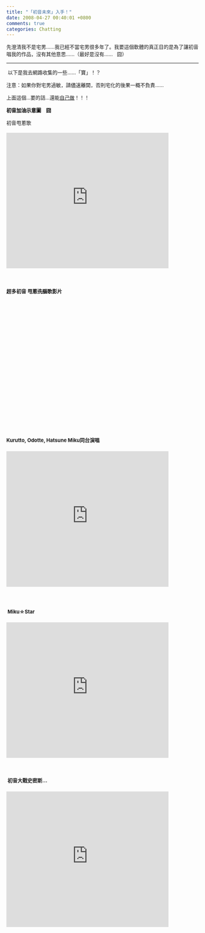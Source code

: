 ```yaml
---
title: "「初音未來」入手！"
date: 2008-04-27 00:40:01 +0800
comments: true
categories: Chatting
---
```

<p><font size="2"><span>先澄清我不是宅男......我已經不當宅男很多年了。我要這個軟體的真正目的是為了讓初音唱我的作品，沒有其他意思......（最好是沒有......   囧）</span></font></p><font size="2"><hr /></font><p><font size="2"> 以下是我去網路收集的一些......「寶」！？</font></p><p><font size="2">注意：如果你對宅男過敏，請儘速離開，否則宅化的後果一概不負責......</font></p><p><a title="miku4.jpg" href="http://yi-fan.no-ip.org/wordpress/wp-content/uploads/2007/11/miku4.jpg" rel="lightbox"><font size="2"></font></a></p><p><span style="FONT-SIZE: 1.2em"><font size="2">上面這個…要的話…還能</font><a class="external" href="http://cafetera.blog114.fc2.com/blog-entry-24.html"><font size="2">自己做</font></a><font size="2">！！！</font></span></p><span style="FONT-SIZE: 1.2em"></span><p><span style="FONT-SIZE: 1.2em"><a title="1011114d87661c286760fdb90620e33cb72.jpg" href="http://yi-fan.no-ip.org/wordpress/wp-content/uploads/2007/11/1011114d87661c286760fdb90620e33cb72.jpg" rel="lightbox"><font size="2"></font></a></span><span style="FONT-SIZE: 1.2em; COLOR: #ffffff"><span style="COLOR: #000000"><strong></strong></span></span></p><p><span style="FONT-SIZE: 1.2em; COLOR: #ffffff"><span style="COLOR: #000000"><strong><font size="2">初音加油示意圖　囧</font></strong></span></span></p><p><font size="2"></font></p><p><font size="2">初音甩蔥歌</font></p><p><span style="FONT-SIZE: 1.2em"><strong><font size="2"></font></strong></span></p><span style="FONT-SIZE: 1.2em"><strong><p><font size="2"><embed src="http://www.youtube.com/v/kbbA9BhCTko&hl=en" width="425" height="355" type="application/x-shockwave-flash" wmode="transparent"></embed></embed /></embed /></embed /></embed /></embed /></embed /></embed /></embed /></embed /></embed /></font></p><p><font size="2"> </font></p><p></embed /><font size="2">超多初音 甩蔥<del>洗腦</del>歌影片</font></p><p><font size="2"><object id="vlog2900041" codebase="http://download.macromedia.com/pub/shockwave/cabs/flash/swflash.cab#version=7,0,19,0" height="338" width="450" classid="clsid:D27CDB6E-AE6D-11cf-96B8-444553540000"><param value="11906" name="_cx" /><param value="8943" name="_cy" /><param name="FlashVars" /><param value="http://myvlog.im.tv/?id=2900041&mid=481170&album=0" name="Movie" /><param value="http://myvlog.im.tv/?id=2900041&mid=481170&album=0" name="Src" /><param value="Window" name="WMode" /><param value="0" name="Play" /><param value="-1" name="Loop" /><param value="High" name="Quality" /><param value="LT" name="SAlign" /><param value="0" name="Menu" /><param name="Base" /><param value="always" name="AllowScriptAccess" /><param value="ShowAll" name="Scale" /><param value="0" name="DeviceFont" /><param value="0" name="EmbedMovie" /><param name="BGColor" /><param name="SWRemote" /><param name="MovieData" /><param value="1" name="SeamlessTabbing" /><param value="0" name="Profile" /><param name="ProfileAddress" /><param value="0" name="ProfilePort" /><param value="all" name="AllowNetworking" /><param value="false" name="AllowFullScreen" /></object></font></p><p><font size="2"></font></p><p><font size="2">Kurutto, Odotte, Hatsune Miku同台演唱</font></p><span style="FONT-SIZE: 1.2em"><strong><p><font size="2"><embed src="http://www.youtube.com/v/qDyUqvp7Uak&hl=en" width="425" height="355" type="application/x-shockwave-flash" wmode="transparent"></embed></embed /></embed /></embed /></embed /></embed /></embed /></embed /></embed /></embed /></embed /></font></p><p><font size="2"> </font></p></embed /><p><font size="2"> Miku☆Star</font></p><font size="2"><p><embed src="http://www.youtube.com/v/0rJO0V4qArQ&hl=en" width="425" height="355" type="application/x-shockwave-flash" wmode="transparent"></embed></embed /></p><p> </p></font></embed /><p><font size="2"> 初音大戰史密斯...</font></p></strong></span></strong></span><embed src="http://www.youtube.com/v/cjCFH4TTJRA&hl=en" width="425" height="355" type="application/x-shockwave-flash" wmode="transparent"></embed></embed /></embed /> 
